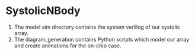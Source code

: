 # SystolicNBody

1. The model sim directory contains the system verlilog of our systolic array.
2. The diagram_generation contains Python scripts which model our array and create animations for the on-chip case.
